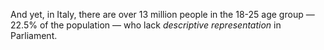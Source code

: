 And yet, in Italy, there are over 13 million people in the 18-25 age group — 22.5% of the population — who lack _descriptive representation_ in Parliament.